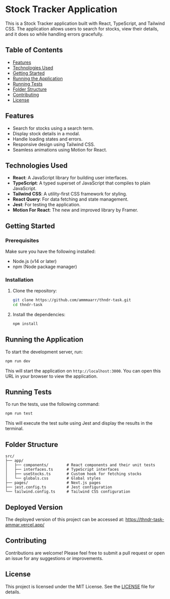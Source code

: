 # Stock Tracker Application

This is a Stock Tracker application built with React, TypeScript, and Tailwind CSS. The application allows users to search for stocks, view their details, and it does so while handling errors gracefully.

## Table of Contents

- [Features](#features)
- [Technologies Used](#technologies-used)
- [Getting Started](#getting-started)
- [Running the Application](#running-the-application)
- [Running Tests](#running-tests)
- [Folder Structure](#folder-structure)
- [Contributing](#contributing)
- [License](#license)

## Features

- Search for stocks using a search term.
- Display stock details in a modal.
- Handle loading states and errors.
- Responsive design using Tailwind CSS.
- Seamless animations using Motion for React.

## Technologies Used

- **React**: A JavaScript library for building user interfaces.
- **TypeScript**: A typed superset of JavaScript that compiles to plain JavaScript.
- **Tailwind CSS**: A utility-first CSS framework for styling.
- **React Query**: For data fetching and state management.
- **Jest**: For testing the application.
- **Motion For React**: The new and improved library by Framer.

## Getting Started

### Prerequisites

Make sure you have the following installed:

- Node.js (v14 or later)
- npm (Node package manager)

### Installation

1. Clone the repository:

   ```bash
   git clone https://github.com/ammmaarr/thndr-task.git
   cd thndr-task
   ```

2. Install the dependencies:

   ```bash
   npm install
   ```

## Running the Application

To start the development server, run:

```bash
npm run dev
```

This will start the application on `http://localhost:3000`. You can open this URL in your browser to view the application.

## Running Tests

To run the tests, use the following command:

```bash
npm run test
```

This will execute the test suite using Jest and display the results in the terminal.

## Folder Structure

```
src/
├── app/
│   ├── components/        # React components and their unit tests
│   ├── interfaces.ts      # TypeScript interfaces
│   ├── useStocks.ts       # Custom hook for fetching stocks
│   └── globals.css        # Global styles
├── pages/                 # Next.js pages
├── jest.config.ts         # Jest configuration
└── tailwind.config.ts     # Tailwind CSS configuration
```

## Deployed Version

The deployed version of this project can be accessed at: https://thndr-task-ammar.vercel.app/

## Contributing

Contributions are welcome! Please feel free to submit a pull request or open an issue for any suggestions or improvements.

## License

This project is licensed under the MIT License. See the [LICENSE](LICENSE) file for details.
